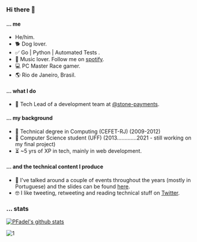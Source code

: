 ### Hi there 👋

#### ... me
- He/him.
- :dog2: Dog lover.
- :white_check_mark: Go | Python | Automated Tests .
- :musical_note: Music lover. Follow me on [spotify](https://open.spotify.com/user/fadel__?si=h7OIkivRS4ejvC_YAqwlnQ).
- :computer: PC Master Race gamer.
- 🌎 Rio de Janeiro, Brasil.

#### ... what I do
- 💚 Tech Lead of a development team at [@stone-payments](https://github.com/stone-payments).

#### ... my background
- 🏫 Technical degree in Computing (CEFET-RJ) (2009-2012)
- 🏫 Computer Science student (UFF) (2013.............2021 - still working on my final project)
- ⏳ ~5 yrs of XP in tech, mainly in web development.

#### ... and the technical content I produce
- 🎤 I've talked around a couple of events throughout the years (mostly in Portuguese) and the slides can be found [here](https://github.com/PFadel/go-presentations).
- 🤓 I like tweeting, retweeting and reading technical stuff on [Twitter](https://twitter.com/justpedrofadel).

### ... stats

[![PFadel's github stats](https://github-readme-stats.vercel.app/api?username=PFadel&count_private=true)](https://github.com/anuraghazra/github-readme-stats) 

![1](https://github-readme-stats.vercel.app/api/top-langs/?username=PFadel)
